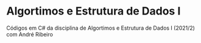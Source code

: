 # Algortimos e Estrutura de Dados I
Códigos em C# da disciplina de Algortimos e Estrutura de Dados I (2021/2) com André Ribeiro
